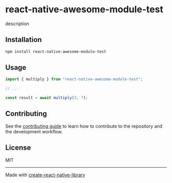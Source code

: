 # react-native-awesome-module-test
description
## Installation

```sh
npm install react-native-awesome-module-test
```

## Usage

```js
import { multiply } from "react-native-awesome-module-test";

// ...

const result = await multiply(3, 7);
```

## Contributing

See the [contributing guide](CONTRIBUTING.md) to learn how to contribute to the repository and the development workflow.

## License

MIT

---

Made with [create-react-native-library](https://github.com/callstack/react-native-builder-bob)
